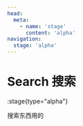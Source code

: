 ```yaml
---
head:
  meta:
    - name: 'stage'
      content: 'alpha'
navigation:
  stage: 'alpha'
---
```


# Search 搜索

:stage{type="alpha"}

搜索东西用的
